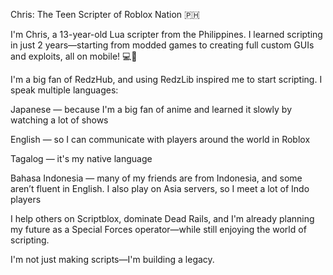 Chris: The Teen Scripter of Roblox Nation 🇵🇭

I'm Chris, a 13-year-old Lua scripter from the Philippines. I learned scripting in just 2 years—starting from modded games to creating full custom GUIs and exploits, all on mobile! 💻📱

I'm a big fan of RedzHub, and using RedzLib inspired me to start scripting. I speak multiple languages:

Japanese — because I'm a big fan of anime and learned it slowly by watching a lot of shows

English — so I can communicate with players around the world in Roblox

Tagalog — it's my native language

Bahasa Indonesia — many of my friends are from Indonesia, and some aren’t fluent in English. I also play on Asia servers, so I meet a lot of Indo players


I help others on Scriptblox, dominate Dead Rails, and I'm already planning my future as a Special Forces operator—while still enjoying the world of scripting. 

I'm not just making scripts—I'm building a legacy.
